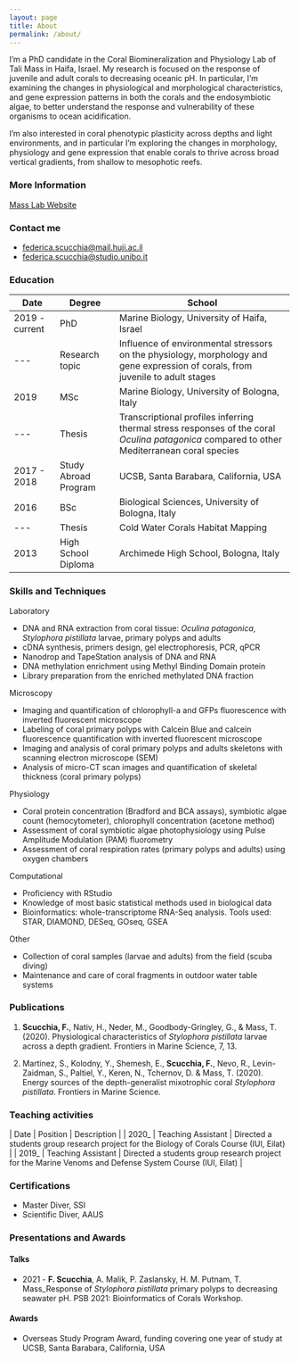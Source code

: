 ```yaml
---
layout: page
title: About
permalink: /about/
---
```


I’m a PhD candidate in the Coral Biomineralization and Physiology Lab of Tali Mass in Haifa, Israel.
My research is focused on the response of juvenile and adult corals to decreasing oceanic pH. In particular, I’m examining the changes in physiological and morphological characteristics,  and gene expression patterns in both the corals and the endosymbiotic algae, to better understand the response and vulnerability of these organisms to ocean acidification. 

I’m also interested in coral phenotypic plasticity across depths and light environments, and in particular I’m exploring the changes in morphology, physiology and gene expression that enable corals to thrive across broad vertical gradients, from shallow to mesophotic reefs.

### More Information

[Mass Lab Website](https://sites.google.com/marsci.haifa.ac.il/masslab/home?authuser=0/)  

### Contact me

- [federica.scucchia@mail.huji.ac.il](mailto:federica.scucchia@mail.huji.ac.il)
- [federica.scucchia@studio.unibo.it](mailto:federica.scucchia@studio.unibo.it)


### Education

| Date | Degree | School |
|--|--|--|
| 2019 - current | PhD | Marine Biology, University of Haifa, Israel |
|---| Research topic | Influence of environmental stressors on the physiology, morphology and gene expression of corals, from juvenile to adult stages |
| 2019 | MSc | Marine Biology, University of Bologna, Italy |
|---| Thesis | Transcriptional profiles inferring thermal stress responses of the coral _Oculina patagonica_ compared to other Mediterranean coral species |
| 2017 - 2018 | Study Abroad Program | UCSB, Santa Barabara, California, USA |
| 2016 | BSc | Biological Sciences, University of Bologna, Italy |
|---| Thesis | Cold Water Corals Habitat Mapping |
| 2013 | High School Diploma | Archimede High School, Bologna, Italy |


###  Skills and Techniques

Laboratory
- DNA and RNA extraction from coral tissue: _Oculina patagonica_, _Stylophora pistillata_ larvae, primary polyps and adults 
- cDNA synthesis, primers design, gel electrophoresis, PCR, qPCR 
- Nanodrop and TapeStation analysis of DNA and RNA
- DNA methylation enrichment using Methyl Binding Domain protein
- Library preparation from the enriched methylated DNA fraction

Microscopy
- Imaging and quantification of chlorophyll-a and GFPs fluorescence with inverted fluorescent microscope
- Labeling of coral primary polyps with Calcein Blue and calcein fluorescence quantification with inverted fluorescent microscope
- Imaging and analysis of coral primary polyps and adults skeletons with scanning electron microscope (SEM)
- Analysis of micro-CT scan images and quantification of skeletal thickness (coral primary polyps)

Physiology
- Coral protein concentration (Bradford and BCA assays), symbiotic algae count (hemocytometer), chlorophyll concentration (acetone method)
- Assessment of coral symbiotic algae photophysiology using Pulse Amplitude Modulation (PAM) fluorometry
- Assessment of coral respiration rates (primary polyps and adults) using oxygen chambers 

Computational
- Proficiency with RStudio
- Knowledge of most basic statistical methods used in biological data 
- Bioinformatics: whole-transcriptome RNA-Seq analysis. Tools used: STAR, DIAMOND, DESeq, GOseq, GSEA

Other
- Collection of coral samples (larvae and adults) from the field (scuba diving)
- Maintenance and care of coral fragments in outdoor water table systems


### Publications

1. **Scucchia, F.**, Nativ, H., Neder, M., Goodbody-Gringley, G., & Mass, T. (2020). Physiological characteristics of _Stylophora pistillata_ larvae across a depth gradient. Frontiers in Marine Science, 7, 13.

2. Martinez, S., Kolodny, Y., Shemesh, E., **Scucchia, F.**, Nevo, R., Levin-Zaidman, S., Paltiel, Y., Keren, N., Tchernov, D. & Mass, T. (2020). Energy sources of the depth-generalist mixotrophic coral _Stylophora pistillata_. Frontiers in Marine Science.


### Teaching activities

 | Date | Position | Description |
 | 2020_ |  Teaching Assistant  | Directed a students group research project for the Biology of Corals Course (IUI, Eilat) |
 | 2019_ |  Teaching Assistant  | Directed a students group research project for the Marine Venoms and Defense System Course (IUI, Eilat) |

### Certifications

- Master Diver, SSI
- Scientific Diver, AAUS

### Presentations and Awards

#### Talks
- 2021 - **F. Scucchia**, A. Malik, P. Zaslansky, H. M. Putnam, T. Mass_Response of _Stylophora pistillata_ primary polyps to decreasing seawater pH. PSB 2021: Bioinformatics of Corals Workshop.

#### Awards
- Overseas Study Program Award, funding covering one year of study at UCSB, Santa Barabara, California, USA
